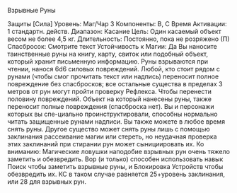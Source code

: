 
Взрывные Руны

Защиты [Сила]
Уровень: Маг/Чар 3
Компоненты: В, С
Время Активации: 1 стандартн. действ.
Диапазон: Касание
Цель: Один касаемый объект весом не
более 4,5 кг.
Длительность: Постоянно, пока не
розряжено (П)
Спасбросок: Смотрите текст
Устойчивость к Магии: Да
Вы наносите таинственные руны на
книгу, карту, свиток или подобный объект, который хранит письменную информацию. Руны взрываются при чтении, нанося 6d6 силовых повреждений.
Любой, кто стоит рядом с рунами (чтобы смог прочитать текст или надпись)
переносит полное повреждение без
спасбросков; все остальные существа в
пределах 3 метров от рун могут пройти
проверку Рефлекса. Чтобы перенести
половину повреждений. Объект на который нанесены руны, также переносит
полные повреждения (спасброска нет).
Вы и персонажи которых вы спе-циально проинструктировали, способны
нормально читать защищенные рунами
надписи. Вы также можете в любое время снять руны. Другое существо может
снять руны лишь с помощью заклинания рассеивание магии или стереть,
но неудачная проверка этих заклинаний
при стирании рун может сынициировать их.
Ко вниманию: Магические ловушки
наподобие взрывных рун очень тяжело
заметить и обезвредить. Вор (и только)
способен использовать навык Поиск
чтобы заметить взрывные руны, и Блокировка Устройств чтобы обезвредить
их. КС в таком случае равняется 25+уровень заклинания, или 28 для взрывных рун.